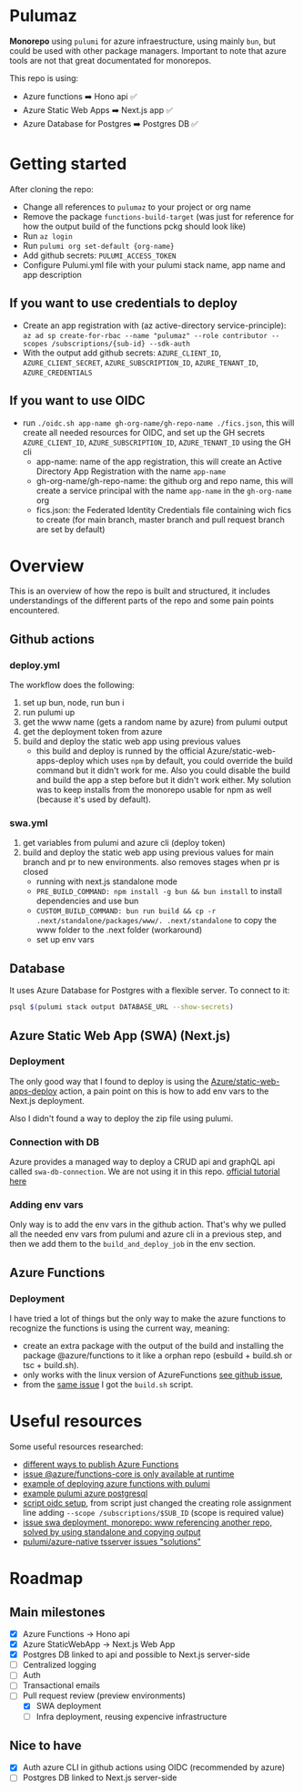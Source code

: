 # Pulumaz

**Monorepo** using `pulumi` for azure infraestructure, using mainly `bun`, but could be used with other package managers. 
Important to note that azure tools are not that great documentated for monorepos.

This repo is using:

- Azure functions ➡️ Hono api ✅
- Azure Static Web Apps ➡️ Next.js app ✅
- Azure Database for Postgres ➡️ Postgres DB ✅

# Getting started

After cloning the repo:

- Change all references to `pulumaz` to your project or org name
- Remove the package `functions-build-target` (was just for reference for how the output build of the functions pckg should look like)
- Run `az login`
- Run `pulumi org set-default {org-name}`
- Add github secrets: `PULUMI_ACCESS_TOKEN`
- Configure Pulumi.yml file with your pulumi stack name, app name and app description

## If you want to use credentials to deploy
- Create an app registration with (az active-directory service-principle): `az ad sp create-for-rbac --name "pulumaz" --role contributor --scopes /subscriptions/{sub-id} --sdk-auth`
- With the output add github secrets: `AZURE_CLIENT_ID`, `AZURE_CLIENT_SECRET`, `AZURE_SUBSCRIPTION_ID`, `AZURE_TENANT_ID`, `AZURE_CREDENTIALS`

## If you want to use OIDC
- run `./oidc.sh app-name gh-org-name/gh-repo-name ./fics.json`, this will create all needed resources for OIDC, and set up the GH secrets `AZURE_CLIENT_ID`, `AZURE_SUBSCRIPTION_ID`, `AZURE_TENANT_ID` using the GH cli
  - app-name: name of the app registration, this will create an Active Directory App Registration with the name `app-name`
  - gh-org-name/gh-repo-name: the github org and repo name, this will create a service principal with the name `app-name` in the `gh-org-name` org
  - fics.json: the Federated Identity Credentials file containing wich fics to create (for main branch, master branch and pull request branch are set by default)

# Overview

This is an overview of how the repo is built and structured, it includes understandings of the different parts of the repo and some pain points encountered.

## Github actions

### deploy.yml

The workflow does the following:

1. set up bun, node, run bun i
2. run pulumi up
3. get the www name (gets a random name by azure) from pulumi output
4. get the deployment token from azure
5. build and deploy the static web app using previous values
   - this build and deploy is runned by the official Azure/static-web-apps-deploy which uses `npm` by default, you could override the build command but it didn't work for me.
     Also you could disable the build and build the app a step before but it didn't work either. My solution was to keep installs from the monorepo usable for npm as well (because it's used by default).

### swa.yml

1. get variables from pulumi and azure cli (deploy token)
2. build and deploy the static web app using previous values for main branch and pr to new environments. also removes stages when pr is closed
    - running with next.js standalone mode
    - `PRE_BUILD_COMMAND: npm install -g bun && bun install` to install dependencies and use bun
    - `CUSTOM_BUILD_COMMAND: bun run build && cp -r .next/standalone/packages/www/. .next/standalone` to copy the www folder to the .next folder (workaround)
    - set up env vars

## Database

It uses Azure Database for Postgres with a flexible server. To connect to it:

```bash
psql $(pulumi stack output DATABASE_URL --show-secrets)
```

## Azure Static Web App (SWA) (Next.js)

### Deployment

The only good way that I found to deploy is using the [Azure/static-web-apps-deploy](https://github.com/Azure/static-web-apps-deploy) action, 
a pain point on this is how to add env vars to the Next.js deployment.

Also I didn't found a way to deploy the zip file using pulumi.

### Connection with DB

Azure provides a managed way to deploy a CRUD api and graphQL api called `swa-db-connection`. We are not using it in this repo. [official tutorial here](https://learn.microsoft.com/en-us/azure/static-web-apps/database-azure-sql?tabs=bash&pivots=static-web-apps-rest)

### Adding env vars

Only way is to add the env vars in the github action. That's why we pulled all the needed env vars from pulumi and azure cli in a previous step, and then we add them to the `build_and_deploy_job` in the env section.

## Azure Functions

### Deployment

I have tried a lot of things but the only way to make the azure functions to recognize the functions is using the current way, meaning:

- create an extra package with the output of the build and installing the package @azure/functions to it like a orphan repo (esbuild + build.sh or tsc + build.sh).
- only works with the linux version of AzureFunctions [see github issue](https://github.com/Azure/azure-functions-nodejs-library/issues/260#issuecomment-2133675709),
- from the [same issue](https://github.com/Azure/azure-functions-nodejs-library/issues/260#issuecomment-2241240564) I got the `build.sh` script.

# Useful resources

Some useful resources researched:

- [different ways to publish Azure Functions](https://stackoverflow.com/questions/59745819/different-ways-to-publish-azure-function)
- [issue @azure/functions-core is only available at runtime](https://github.com/microsoft/ApplicationInsights-node.js/issues/1102)
- [example of deploying azure functions with pulumi](https://tryzero.com/blog/deploying-azure-functions-with-pulumi-and-zero)
- [example pulumi azure postgresql](https://github.com/rgl/pulumi-typescript-azure-native-postgres)
- [script oidc setup](https://github.com/jongio/github-azure-oidc), from script just changed the creating role assignment line adding `--scope /subscriptions/$SUB_ID` (scope is required value)
- [issue swa deployment, monorepo: www referencing another repo, solved by using standalone and copying output](https://github.com/Azure/static-web-apps/issues/1059#issuecomment-1638817705)
- [pulumi/azure-native tsserver issues "solutions"](https://archive.pulumi.com/t/9702735/hi-anyone-else-experiencing-issues-with-the-ts-server-crashi)

# Roadmap

## Main milestones

- [x] Azure Functions -> Hono api
- [x] Azure StaticWebApp -> Next.js Web App
- [x] Postgres DB linked to api and possible to Next.js server-side
- [ ] Centralized logging
- [ ] Auth
- [ ] Transactional emails
- [ ] Pull request review (preview environments)
  - [x] SWA deployment
  - [ ] Infra deployment, reusing expencive infrastructure

## Nice to have

- [x] Auth azure CLI in github actions using OIDC (recommended by azure)
- [ ] Postgres DB linked to Next.js server-side
